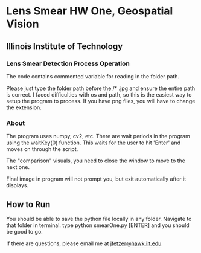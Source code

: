# Lens Smear HW One, Geospatial Vision
## Illinois Institute of Technology

### Lens Smear Detection Process Operation

The code contains commented variable for reading in the folder path.

Please just type the folder path before the /* .jpg and ensure the entire path is correct.  I faced difficulties with os and path, so this is the easiest way to setup the program to process. If you have png files, you will have to change the extension.

### About

The program uses numpy, cv2, etc.  There are wait periods in the program using the waitKey(0) function.  This waits for the user to hit 'Enter' and moves on through the script.  

The "comparison" visuals, you need to close the window to move to the next one. 

Final image in program will not prompt you, but exit automatically after it displays.

## How to Run

You should be able to save the python file locally in any folder.  Navigate to that folder in terminal.  type python smearOne.py [ENTER] and you should be good to go.

If there are questions, please email me at jfetzer@hawk.iit.edu
